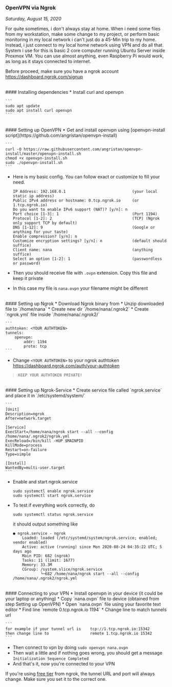 ### **OpenVPN via Ngrok**
_Saturday, August 15, 2020_

For quite sometimes, i don't always stay at home. When i need some files from my workstation, 
make some change to my project, or perform basic monitoring in my local network i can't just do 
a 45-Min trip to my home. Instead, i just connect to my local home network using VPN and do all 
that. System i use for this is basic 2 core computer running Ubuntu Server inside Proxmox VM. 
You can use almost anything, even Raspberry Pi would work, as long as it stays connected to 
internet.

Before proceed, make sure you have a ngrok account <https://dashboard.ngrok.com/signup>

<br>
#### Installing dependencies
* Install curl and openvpn

    ```
    sudo apt update
    sudo apt install curl openvpn
    ```

<br>
#### Setting up OpenVPN
* Get and install openvpn using [openvpn-install script](https://github.com/angristan/openvpn-install)

    ```
    curl -O https://raw.githubusercontent.com/angristan/openvpn-install/master/openvpn-install.sh
    chmod +x openvpn-install.sh
    sudo ./openvpn-install.sh
    ```
* Here is my basic config. You can follow exact or customize to fill your need.

    ```
    IP Address: 192.168.0.1                             (your local static ip address)
    Public IPv4 address or hostname: 0.tcp.ngrok.io     (or 1.tcp.ngrok.io)
    Do you want to enable IPv6 support (NAT)? [y/n]: n
    Port choice [1-3]: 1                                (Port 1194)
    Protocol [1-2]: 2                                   (TCP) (Ngrok only support TCP by default)
    DNS [1-12]: 9                                       (Google or anything for your taste)
    Enable compression? [y/n]: n
    Customize encryption settings? [y/n]: n             (default should suffice)
    Client name: nana                                   (anything suffice)
    Select an option [1-2]: 1                           (passwordless or password)
    ```
* Then you should receive file with `.ovpn` extension. Copy this file and keep it private
* In this case my file is `nana.ovpn` your filename might be different

<br>
#### Setting up Ngrok
* Download Ngrok binary from <https://ngrok.com/download>
* Unzip downloaded file to `/home/nana`
* Create new dir `/home/nana/.ngrok2`
* Create `ngrok.yml` file inside `/home/nana/.ngrok2/`

    ```
    authtoken: <YOUR AUTHTOKEN>
    tunnels:
        openvpn:
            addr: 1194
            proto: tcp
    ```
* Change `<YOUR AUTHTOKEN>` to your ngrok authtoken <https://dashboard.ngrok.com/auth/your-authtoken> 
> `KEEP YOUR AUTHTOKEN PRIVATE!`

<br>
#### Setting up Ngrok-Service
* Create service file called `ngrok.service` and place it in `/etc/systemd/system/`

    ```
    [Unit]
    Description=ngrok
    After=network.target

    [Service]
    ExecStart=/home/nana/ngrok start --all --config /home/nana/.ngrok2/ngrok.yml
    ExecReload=/bin/kill -HUP $MAINPID
    KillMode=process
    Restart=on-failure
    Type=simple

    [Install]
    WantedBy=multi-user.target
    ```
* Enable and start ngrok.service

    ```
    sudo systemctl enable ngrok.service
    sudo systemctl start ngrok.service
    ```
* To test if everything work correctly, do

    ```
    sudo systemctl status ngrok.service
    ```
    it should output something like
    ```
    ● ngrok.service - ngrok
        Loaded: loaded (/etc/systemd/system/ngrok.service; enabled; vendor enabled)
        Active: active (running) since Mon 2020-08-24 04:35:22 UTC; 5 days ago
        Main PID: 682 (ngrok)
        Tasks: 11 (limit: 1677)
        Memory: 33.3M
        CGroup: /system.slice/ngrok.service
                └─682 /home/nana/ngrok start --all --config /home/nana/.ngrok2/ngrok.yml
    ```

<br>
#### Connecting to your VPN
* Install openvpn in your device (it could be your laptop or anything)
* Copy `nana.ovpn` file to device (obtained from step Setting up OpenVPN)
* Open `nana.ovpn` file using your favorite text editor
* Find line `remote 0.tcp.ngrok.io 1194`
* Change line to match tunnels url <https://dashboard.ngrok.com/status/tunnels>

    ```
    for example if your tunnel url is    tcp://1.tcp.ngrok.io:15342
    then change line to                  remote 1.tcp.ngrok.io 15342
    ```
* Then connect to vpn by doing `sudo openvpn nana.ovpn`
* Then wait a little and if nothing goes wrong, you should get a message `Initialization Sequence Completed`
* And that's it, now you're connected to your VPN

If you're using [free tier](https://ngrok.com/pricing) from ngrok, the tunnel URL and port will always change. 
Make sure you set it to the correct one.
